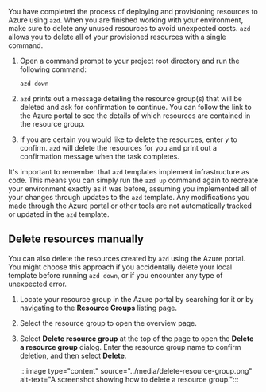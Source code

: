 You have completed the process of deploying and provisioning resources to Azure using `azd`. When you are finished working with your environment, make sure to delete any unused resources to avoid unexpected costs. `azd` allows you to delete all of your provisioned resources with a single command.

1. Open a command prompt to your project root directory and run the following command:

    ```azdeveloper
    azd down
    ```

1. `azd` prints out a message detailing the resource group(s) that will be deleted and ask for confirmation to continue. You can follow the link to the Azure portal to see the details of which resources are contained in the resource group.

1. If you are certain you would like to delete the resources, enter *y* to confirm. `azd` will delete the resources for you and print out a confirmation message when the task completes.

It's important to remember that `azd` templates implement infrastructure as code. This means you can simply run the `azd up` command again to recreate your environment exactly as it was before, assuming you implemented all of your changes through updates to the `azd` template. Any modifications you made through the Azure portal or other tools are not automatically tracked or updated in the `azd` template.

## Delete resources manually

You can also delete the resources created by `azd` using the Azure portal. You might choose this approach if you accidentally delete your local template before running `azd down`, or if you encounter any type of unexpected error.

1. Locate your resource group in the Azure portal by searching for it or by navigating to the **Resource Groups** listing page.

1. Select the resource group to open the overview page.

1. Select **Delete resource group** at the top of the page to open the **Delete a resource group** dialog. Enter the resource group name to confirm deletion, and then select **Delete**.

    :::image type="content" source="../media/delete-resource-group.png" alt-text="A screenshot showing how to delete a resource group.":::


